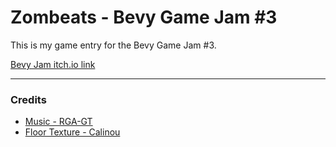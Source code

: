 # Zombeats - Bevy Game Jam #3

This is my game entry for the Bevy Game Jam #3.

[Bevy Jam itch.io link](https://itch.io/jam/bevy-jam-3)






---
### Credits
- [Music - RGA-GT](https://opengameart.org/content/the-best-of-rga-gt-music-pack)
- [Floor Texture - Calinou](https://opengameart.org/content/seamless-textures-0)